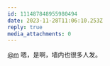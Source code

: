 ```yaml
---
id: 111487848955980494
date: 2023-11-28T11:06:10.253Z
reply: true
media_attachments: 0
---
```


[@m](https://ima.cm/@m) 嗯，是啊，墙内也很多人发。

